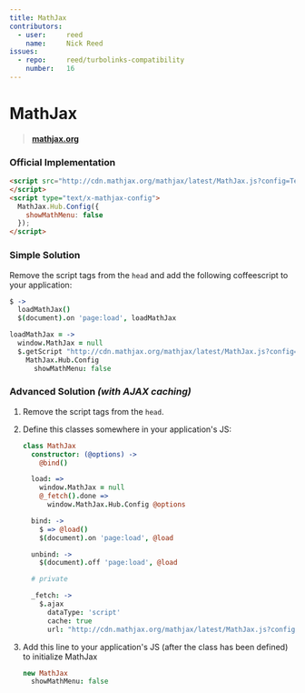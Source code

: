 ```yaml
---
title: MathJax
contributors:
  - user:     reed
    name:     Nick Reed
issues:
  - repo:     reed/turbolinks-compatibility
    number:   16
---
```


# MathJax

> **[mathjax.org](http://mathjax.org)**

### Official Implementation

```html
<script src="http://cdn.mathjax.org/mathjax/latest/MathJax.js?config=TeX-AMS-MML_HTMLorMML">
</script>
<script type="text/x-mathjax-config">
  MathJax.Hub.Config({
    showMathMenu: false
  });
</script>
```

### Simple Solution

Remove the script tags from the `head` and add the following coffeescript to your application:

```coffeescript
$ ->
  loadMathJax()
  $(document).on 'page:load', loadMathJax

loadMathJax = ->
  window.MathJax = null
  $.getScript "http://cdn.mathjax.org/mathjax/latest/MathJax.js?config=TeX-AMS-MML_HTMLorMML", ->
    MathJax.Hub.Config
      showMathMenu: false
```

### Advanced Solution *(with AJAX caching)*

1. Remove the script tags from the `head`.

2. Define this classes somewhere in your application's JS:

    ```coffeescript
    class MathJax
      constructor: (@options) ->
        @bind()

      load: =>
        window.MathJax = null
        @_fetch().done =>
          window.MathJax.Hub.Config @options

      bind: ->
        $ => @load()
        $(document).on 'page:load', @load

      unbind: ->
        $(document).off 'page:load', @load

      # private

      _fetch: ->
        $.ajax
          dataType: 'script'
          cache: true
          url: "http://cdn.mathjax.org/mathjax/latest/MathJax.js?config=TeX-AMS-MML_HTMLorMML"
    ```

3. Add this line to your application's JS (after the class has been defined) to initialize MathJax

    ```coffeescript
    new MathJax
      showMathMenu: false
    ```
